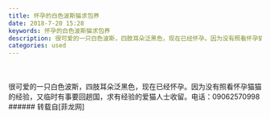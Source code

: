 ```yaml
---
title: 怀孕的白色波斯猫求包养
date: 2018-7-20 15:28
keywords: 怀孕的白色波斯猫求包养
description: 很可爱的一只白色波斯，四肢耳朵泛黑色，现在已经怀孕。因为没有照看怀孕猫猫的经验，又临时有事要回趟国，求有经验的爱猫人士收留。电话：09062570998
categories: used
---
```

<td class="t_f" id="postmessage_1532399">

<br/>
<br/>
很可爱的一只白色波斯，四肢耳朵泛黑色，现在已经怀孕。因为没有照看怀孕猫猫的经验，又临时有事要回趟国，求有经验的爱猫人士收留。电话：09062570998<br/>
</td>
###### 转载自[菲龙网]